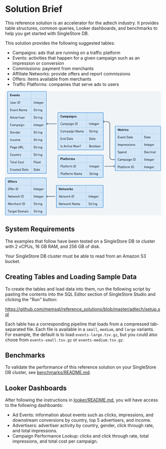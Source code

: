 # Solution Brief

This reference solution is an accelerator for the adtech industry. It provides table structures, common queries, Looker dashboards, and benchmarks to help you get started with SingleStore DB.

This solution provides the following suggested tables:

* Campaigns: ads that are running on a traffic platform
* Events: activities that happen for a given campaign such as an impression or conversion
* Commissions: payment from merchants
* Affiliate Networks: provide offers and report commissions
* Offers: items available from merchants
* Traffic Platforms: companies that serve ads to users

![er_diagram.png](er_diagram.png)

## System Requirements

The examples that follow have been tested on a SingleStore DB `S0` cluster with 2 vCPUs, 16 GB RAM, and 256 GB of disk.

Your SingleStore DB cluster must be able to read from an Amazon S3 bucket.

## Creating Tables and Loading Sample Data

To create the tables and load data into them, run the following script by pasting the contents into the SQL Editor section of SingleStore Studio and clicking the "Run" button:

https://github.com/memsql/reference_solutions/blob/master/adtech/setup.sql

Each table has a corresponding pipeline that loads from a compressed tab-separated file. Each file is available in a `small`, `medium`, and `large` variants. For example, the default is to load `events-large.tsv.gz`, but you could also chooe from `events-small.tsv.gz` or `events-medium.tsv.gz`.

## Benchmarks

To validate the performance of this reference solution on your SingleStore DB cluster, see [benchmarks/README.md](benchmarks/README.md).

## Looker Dashboards

After following the instructions in [looker/README.md](looker/README.md), you will have access to the following dashboards:

* Ad Events: information about events such as clicks, impressions, and downstream conversions by country, top 5 advertisers, and income.
* Advertisers: advertiser activity by country, gender, click through rate, and total impressions.
* Campaign Performance Lookup: clicks and click through rate, total impressions, and total cost per campaign.
